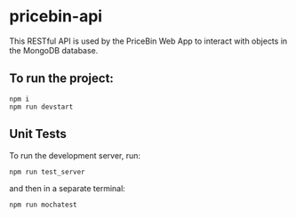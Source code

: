 # pricebin-api
This RESTful API is used by the PriceBin Web App to interact with objects in the MongoDB database.

## To run the project:
```
npm i
npm run devstart
```

## Unit Tests
To run the development server, run:

```npm run test_server``` 

and then in a separate terminal:

```npm run mochatest```



